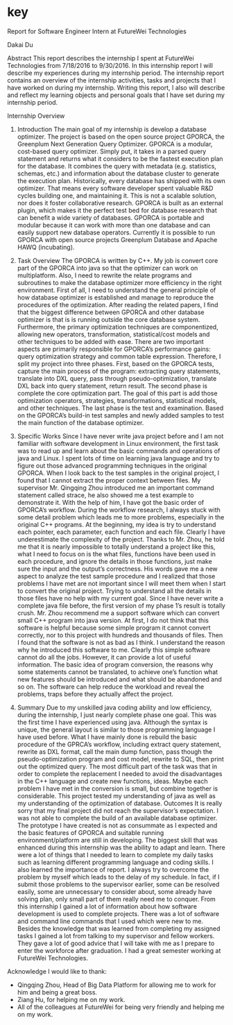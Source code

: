 # key
Report for Software Engineer Intern
at FutureWei Technologies

Dakai Du


Abstract
This report describes the internship I spent at FutureWei Technologies from 7/18/2016 to 9/30/2016. In this internship report I will describe my experiences during my internship period. The internship report contains an overview of the internship activities, tasks and projects that I have worked on during my internship. Writing this report, I also will describe and reflect my learning objects and personal goals that I have set during my internship period.


Internship Overview
1. Introduction
The main goal of my internship is develop a database optimizer. The project is based on the open source project GPORCA, the Greenplum Next Generation Query Optimizer. GPORCA is a modular, cost-based query optimizer. Simply put, it takes in a parsed query statement and returns what it considers to be the fastest execution plan for the database. It combines the query with metadata (e.g. statistics, schemas, etc.) and information about the database cluster to generate the execution plan. 
Historically, every database has shipped with its own optimizer. That means every software developer spent valuable R&D cycles building one, and maintaining it. This is not a scalable solution, nor does it foster collaborative research. GPORCA is built as an external plugin, which makes it the perfect test bed for database research that can benefit a wide variety of databases. GPORCA is portable and modular because it can work with more than one database and can easily support new database operators. Currently it is possible to run GPORCA with open source projects Greenplum Database and Apache HAWQ (incubating).

2. Task Overview
The GPORCA is written by C++. My job is convert core part of the GPORCA into java so that the optimizer can work on multiplatform. Also, I need to rewrite the relate programs and subroutines to make the database optimizer more efficiency in the right environment.
First of all, I need to understand the general principle of how database optimizer is established and manage to reproduce the procedures of the optimization. After reading the related papers, I find that the biggest difference between GPORCA and other database optimizer is that is is running outside the core database system. Furthermore, the primary optimization techniques are componentized, allowing new operators, transformation, statistical/cost models and other techniques to be added with ease. There are two important aspects are primarily responsible for GPORCA’s performance gains: query optimization strategy and common table expression. 
Therefore, I split my project into three phases. First, based on the GPORCA tests, capture the main process of the program: extracting query statements, translate into DXL query, pass through pseudo-optimization, translate DXL back into query statement, return result. The second phase is complete the core optimization part. The goal of this part is add those optimization operators, strategies, transformations, statistical models, and other techniques. The last phase is the test and examination. Based on the GPORCA’s build-in test samples and newly added samples to test the main function of the database optimizer.

3. Specific Works
Since I have never write java project before and I am not familiar with software development in Linux environment, the first task was to read up and learn about the basic commands and operations of java and Linux. I spent lots of time on learning java language and try to figure out those advanced programming techniques in the original GPORCA. When I look back to the test samples in the original project, I found that I cannot extract the proper context between files. My supervisor Mr. Qingqing Zhou introduced me an important command statement called strace, he also showed me a test example to demonstrate it. With the help of him, I have got the basic order of GPORCA’s workflow. 
During the workflow research, I always stuck with some detail problem which leads me to more problems, especially in the original C++ programs. At the beginning, my idea is try to understand each pointer, each parameter, each function and each file. Clearly I have underestimate the complexity of the project. Thanks to Mr. Zhou, he told me that it is nearly impossible to totally understand a project like this, what I need to focus on is the what files, functions have been used in each procedure, and ignore the details in those functions, just make sure the input and the output’s correctness. His words gave me a new aspect to analyze the test sample procedure and I realized that those problems I have met are not important since I will meet them when I start to convert the original project. Trying to understand all the details in those files have no help with my current goal.
Since I have never write a complete java file before, the first version of my phase 1’s result is totally crush. Mr. Zhou recommend me a support software which can convert small C++ program into java version. At first, I do not think that this software is helpful because some simple program it cannot convert correctly, nor to this project with hundreds and thousands of files. Then I found that the software is not as bad as I think. I understand the reason why he introduced this software to me. Clearly this simple software cannot do all the jobs. However, it can provide a lot of useful information. The basic idea of program conversion, the reasons why some statements cannot be translated, to achieve one’s function what new features should be introduced and what should be abandoned and so on. The software can help reduce the workload and reveal the problems, traps before they actually affect the project. 

4. Summary
Due to my unskilled java coding ability and low efficiency, during the internship, I just nearly complete phase one goal. This was the first time I have experienced using java. Although the syntax is unique, the general layout is similar to those programming language I have used before. What I have mainly done is rebuild the basic procedure of the GPRCA’s workflow, including extract query statement, rewrite as DXL format, call the main dump function, pass though the pseudo-optimization program and cost model, rewrite to SQL, then print out the optimized query. The most difficult part of the task was that in order to complete the replacement I needed to avoid the disadvantages in the C++ language and create new functions, ideas. Maybe each problem I have met in the conversion is small, but combine together is considerable. This project tested my understanding of java as well as my understanding of the optimization of database.
Outcomes
It is really sorry that my final project did not reach the supervisor’s expectation. I was not able to complete the build of an available database optimizer. The prototype I have created is not as consummate as I expected and the basic features of GPORCA and suitable running environment/platform are still in developing. 
The biggest skill that was enhanced during this internship was the ability to adapt and learn. There were a lot of things that I needed to learn to complete my daily tasks such as learning different programming language and coding skills. I also learned the importance of report. I always try to overcome the problem by myself which leads to the delay of my schedule. In fact, if I submit those problems to the supervisor earlier, some can be resolved easily, some are unnecessary to consider about, some already have solving plan, only small part of them really need me to conquer. 
From this internship I gained a lot of information about how software development is used to complete projects. There was a lot of software and command line commands that I used which were new to me. Besides the knowledge that was learned from completing my assigned tasks I gained a lot from talking to my supervisor and fellow workers. They gave a lot of good advice that I will take with me as I prepare to enter the workforce after graduation. I had a great semester working at FutureWei Technologies. 


Acknowledge
I would like to thank: 
* Qingqing Zhou, Head of Big Data Platform for allowing me to work for him and being a great boss.
* Ziang Hu, for helping me on my work. 
* All of the colleagues at FutureWei for being very friendly and helping me on my work.
